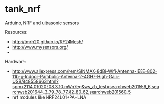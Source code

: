 # tank_nrf
Arduino, NRF and ultrasonic sensors

Resources:
* http://tmrh20.github.io/RF24Mesh/
* http://www.mysensors.org/
* 

Hardware:
* http://www.aliexpress.com/item/SINMAX-8dBi-Wifi-Antenna-IEEE-802-11b-g-Indoor-Parabolic-Antenna-2-4GHz-High-Gain-USB/848558663.html?spm=2114.01020208.3.10.mWn7eg&ws_ab_test=searchweb201556_6,searchweb201644_3_79_78_77_82_80_62,searchweb201560_5
* nrf modules like NRF24L01+PA+LNA
